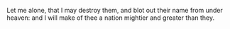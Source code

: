 Let me alone, that I may destroy them, and blot out their name from under heaven: and I will make of thee a nation mightier and greater than they.
